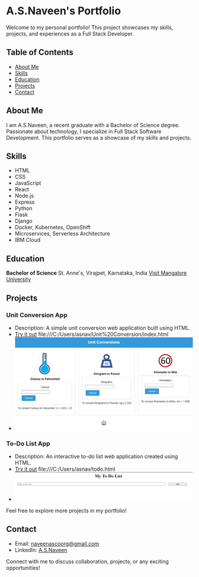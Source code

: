 # A.S.Naveen's Portfolio

Welcome to my personal portfolio! This project showcases my skills, projects, and experiences as a Full Stack Developer.

## Table of Contents

- [About Me](#about-me)
- [Skills](#skills)
- [Education](#education)
- [Projects](#projects)
- [Contact](#contact)

## About Me

I am A.S.Naveen, a recent graduate with a Bachelor of Science degree. Passionate about technology, I specialize in Full Stack Software Development. This portfolio serves as a showcase of my skills and projects.

## Skills

- HTML
- CSS
- JavaScript
- React
- Node.js
- Express
- Python
- Flask
- Django
- Docker, Kubernetes, OpenShift
- Microservices, Serverless Architecture
- IBM Cloud

## Education

**Bachelor of Science**
St. Anne's, Virajpet, Karnataka, India
[Visit Mangalore University](https://www.mangaloreuniversity.ac.in/)

## Projects

### Unit Conversion App

- Description: A simple unit conversion web application built using HTML.
- [Try it out](#) file:///C:/Users/asnav/Unit%20Conversion/index.html
- ![Unit Conversion](images\unitconversion.jpg)

### To-Do List App

- Description: An interactive to-do list web application created using HTML.
- [Try it out](#) file:///C:/Users/asnav/todo.html
- ![To-Do List](images\todolist.jpg)

Feel free to explore more projects in my portfolio!

## Contact

- Email: [naveenascoorg@gmail.com](mailto:naveenascoorg@gmail.com)
- LinkedIn: [A.S.Naveen](https://www.linkedin.com/in/a-s-naveen/)

Connect with me to discuss collaboration, projects, or any exciting opportunities!

